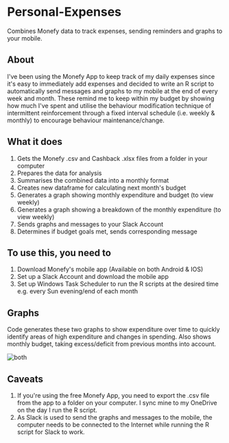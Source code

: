 # Personal-Expenses
Combines Monefy data to track expenses, sending reminders and graphs to your mobile.

## About
I've been using the Monefy App to keep track of my daily expenses since it's easy to immediately add expenses and decided to write an R script to automatically send messages and graphs to my mobile at the end of every week and month. These remind me to keep within my budget by showing how much I've spent and utilise the behaviour modification technique of intermittent reinforcement through a fixed interval schedule (i.e. weekly & monthly) to encourage behaviour maintenance/change. 

## What it does  
1. Gets the Monefy .csv and Cashback .xlsx files from a folder in your computer
2. Prepares the data for analysis
3. Summarises the combined data into a monthly format 
4. Creates new dataframe for calculating next month's budget 
5. Generates a graph showing monthly expenditure and budget (to view weekly)
6. Generates a graph showing a breakdown of the monthly expenditure (to view weekly)
7. Sends graphs and messages to your Slack Account
8. Determines if budget goals met, sends corresponding message
 
## To use this, you need to
1. Download Monefy's mobile app (Available on both Android & IOS)
2. Set up a Slack Account and download the mobile app
3. Set up Windows Task Scheduler to run the R scripts at the desired time 
    e.g. every Sun evening/end of each month 

## Graphs
Code generates these two graphs to show expenditure over time to quickly identify areas of high expenditure and changes in spending. 
Also shows monthly budget, taking excess/deficit from previous months into account. 

![both](https://user-images.githubusercontent.com/35417392/34953625-59be27a2-fa58-11e7-935f-8226fd2ae85d.png)

## Caveats
1. If you're using the free Monefy App, you need to export the .csv file from the app to a folder on your computer. I sync mine to my OneDrive on the day I run the R script.
2. As Slack is used to send the graphs and messages to the mobile, the computer needs to be connected to the Internet while running the R script for Slack to work.
